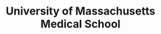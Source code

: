---
layout: repo
title: "University of Massachusetts Medical School"
id: 18313
permalink: repos/18313/
---